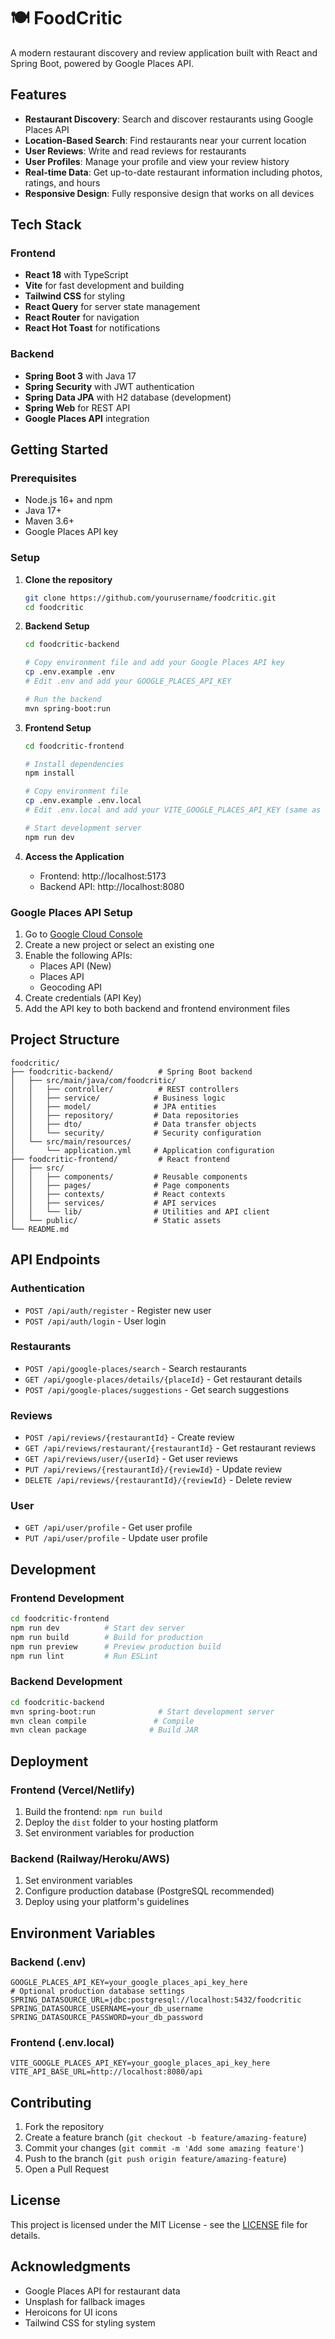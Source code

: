 # 🍽️ FoodCritic

A modern restaurant discovery and review application built with React and Spring Boot, powered by Google Places API.

## Features

- **Restaurant Discovery**: Search and discover restaurants using Google Places API
- **Location-Based Search**: Find restaurants near your current location
- **User Reviews**: Write and read reviews for restaurants
- **User Profiles**: Manage your profile and view your review history
- **Real-time Data**: Get up-to-date restaurant information including photos, ratings, and hours
- **Responsive Design**: Fully responsive design that works on all devices

## Tech Stack

### Frontend
- **React 18** with TypeScript
- **Vite** for fast development and building
- **Tailwind CSS** for styling
- **React Query** for server state management
- **React Router** for navigation
- **React Hot Toast** for notifications

### Backend
- **Spring Boot 3** with Java 17
- **Spring Security** with JWT authentication
- **Spring Data JPA** with H2 database (development)
- **Spring Web** for REST API
- **Google Places API** integration

## Getting Started

### Prerequisites

- Node.js 16+ and npm
- Java 17+
- Maven 3.6+
- Google Places API key

### Setup

1. **Clone the repository**
   ```bash
   git clone https://github.com/yourusername/foodcritic.git
   cd foodcritic
   ```

2. **Backend Setup**
   ```bash
   cd foodcritic-backend
   
   # Copy environment file and add your Google Places API key
   cp .env.example .env
   # Edit .env and add your GOOGLE_PLACES_API_KEY
   
   # Run the backend
   mvn spring-boot:run
   ```

3. **Frontend Setup**
   ```bash
   cd foodcritic-frontend
   
   # Install dependencies
   npm install
   
   # Copy environment file
   cp .env.example .env.local
   # Edit .env.local and add your VITE_GOOGLE_PLACES_API_KEY (same as backend)
   
   # Start development server
   npm run dev
   ```

4. **Access the Application**
   - Frontend: http://localhost:5173
   - Backend API: http://localhost:8080

### Google Places API Setup

1. Go to [Google Cloud Console](https://console.cloud.google.com/)
2. Create a new project or select an existing one
3. Enable the following APIs:
   - Places API (New)
   - Places API
   - Geocoding API
4. Create credentials (API Key)
5. Add the API key to both backend and frontend environment files

## Project Structure

```
foodcritic/
├── foodcritic-backend/          # Spring Boot backend
│   ├── src/main/java/com/foodcritic/
│   │   ├── controller/          # REST controllers
│   │   ├── service/            # Business logic
│   │   ├── model/              # JPA entities
│   │   ├── repository/         # Data repositories
│   │   ├── dto/                # Data transfer objects
│   │   └── security/           # Security configuration
│   └── src/main/resources/
│       └── application.yml     # Application configuration
├── foodcritic-frontend/         # React frontend
│   ├── src/
│   │   ├── components/         # Reusable components
│   │   ├── pages/              # Page components
│   │   ├── contexts/           # React contexts
│   │   ├── services/           # API services
│   │   └── lib/                # Utilities and API client
│   └── public/                 # Static assets
└── README.md
```

## API Endpoints

### Authentication
- `POST /api/auth/register` - Register new user
- `POST /api/auth/login` - User login

### Restaurants
- `POST /api/google-places/search` - Search restaurants
- `GET /api/google-places/details/{placeId}` - Get restaurant details
- `POST /api/google-places/suggestions` - Get search suggestions

### Reviews
- `POST /api/reviews/{restaurantId}` - Create review
- `GET /api/reviews/restaurant/{restaurantId}` - Get restaurant reviews
- `GET /api/reviews/user/{userId}` - Get user reviews
- `PUT /api/reviews/{restaurantId}/{reviewId}` - Update review
- `DELETE /api/reviews/{restaurantId}/{reviewId}` - Delete review

### User
- `GET /api/user/profile` - Get user profile
- `PUT /api/user/profile` - Update user profile

## Development

### Frontend Development
```bash
cd foodcritic-frontend
npm run dev          # Start dev server
npm run build        # Build for production
npm run preview      # Preview production build
npm run lint         # Run ESLint
```

### Backend Development
```bash
cd foodcritic-backend
mvn spring-boot:run              # Start development server
mvn clean compile               # Compile
mvn clean package              # Build JAR
```

## Deployment

### Frontend (Vercel/Netlify)
1. Build the frontend: `npm run build`
2. Deploy the `dist` folder to your hosting platform
3. Set environment variables for production

### Backend (Railway/Heroku/AWS)
1. Set environment variables
2. Configure production database (PostgreSQL recommended)
3. Deploy using your platform's guidelines

## Environment Variables

### Backend (.env)
```
GOOGLE_PLACES_API_KEY=your_google_places_api_key_here
# Optional production database settings
SPRING_DATASOURCE_URL=jdbc:postgresql://localhost:5432/foodcritic
SPRING_DATASOURCE_USERNAME=your_db_username
SPRING_DATASOURCE_PASSWORD=your_db_password
```

### Frontend (.env.local)
```
VITE_GOOGLE_PLACES_API_KEY=your_google_places_api_key_here
VITE_API_BASE_URL=http://localhost:8080/api
```

## Contributing

1. Fork the repository
2. Create a feature branch (`git checkout -b feature/amazing-feature`)
3. Commit your changes (`git commit -m 'Add some amazing feature'`)
4. Push to the branch (`git push origin feature/amazing-feature`)
5. Open a Pull Request

## License

This project is licensed under the MIT License - see the [LICENSE](LICENSE) file for details.

## Acknowledgments

- Google Places API for restaurant data
- Unsplash for fallback images
- Heroicons for UI icons
- Tailwind CSS for styling system